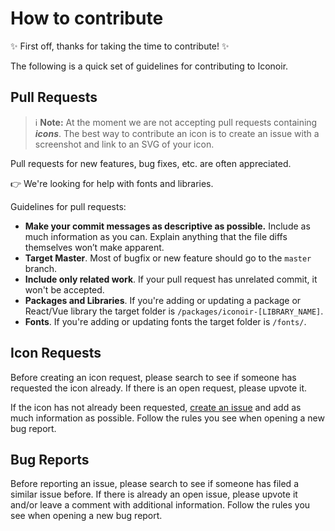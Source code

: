 # How to contribute

:sparkles: First off, thanks for taking the time to contribute! :sparkles:

The following is a quick set of guidelines for contributing to Iconoir.

## Pull Requests

> :information_source: **Note:** At the moment we are not accepting pull requests containing _**icons**_. The best way to contribute an icon is to create an issue with a screenshot and link to an SVG of your icon.

Pull requests for new features, bug fixes, etc. are often appreciated.

:point_right: We're looking for help with fonts and libraries.

Guidelines for pull requests:
- __Make your commit messages as descriptive as possible.__ Include as much information as you can. Explain anything that the file diffs themselves won’t make apparent.
- __Target Master__. Most of bugfix or new feature should go to the `master` branch.
- __Include only related work__. If your pull request has unrelated commit, it won't be accepted.
- __Packages and Libraries__. If you're adding or updating a package or React/Vue library the target folder is `/packages/iconoir-[LIBRARY_NAME]`.
- __Fonts__. If you're adding or updating fonts the target folder is `/fonts/`.

## Icon Requests

Before creating an icon request, please search to see if someone has requested the icon already. If there is an open request, please upvote it.

If the icon has not already been requested, [create an issue](https://github.com/lucaburgio/iconoir/issues/new/choose) and add as much information as possible.
Follow the rules you see when opening a new bug report.

## Bug Reports

Before reporting an issue, please search to see if someone has filed a similar issue before. If there is already an open issue, please upvote it and/or leave a comment with additional information.
Follow the rules you see when opening a new bug report.
